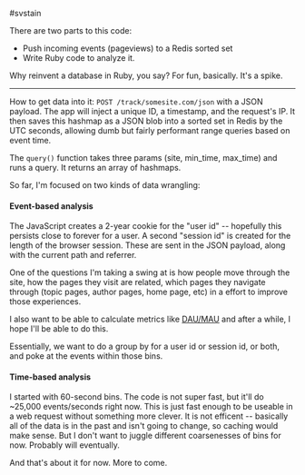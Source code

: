 #svstain

There are two parts to this code:

- Push incoming events (pageviews) to a Redis sorted set
- Write Ruby code to analyze it.

Why reinvent a database in Ruby, you say? For fun, basically. It's a spike.

---

How to get data into it: 
	```POST /track/somesite.com/json``` with a JSON payload. The app will inject a unique ID, a timestamp, and the request's IP. It then saves this hashmap as a JSON blob into a sorted set in Redis by the UTC seconds, allowing dumb but fairly performant range queries based on event time.
	
The ```query()``` function takes three params (site, min_time, max_time) and runs a query. It returns an array of hashmaps.

So far, I'm focused on two kinds of data wrangling:

#### Event-based analysis

The JavaScript creates a 2-year cookie for the "user id" -- hopefully this persists close to forever for a user. A second "session id" is created for the length of the browser session. These are sent in the JSON payload, along with the current path and referrer.

One of the questions I'm taking a swing at is how people move through the site, how the pages they visit are related, which pages they navigate through (topic pages, author pages, home page, etc) in a effort to improve those experiences.

I also want to be able to calculate metrics like [DAU/MAU](http://stdout.be/2013/08/26/cargo-cult-analytics/) and after a while, I hope I'll be able to do this.

Essentially, we want to do a group by for a user id or session id, or both, and poke at the events within those bins.

#### Time-based analysis

I started with 60-second bins. The code is not super fast, but it'll do ~25,000 events/seconds right now. This is just fast enough to be useable in a web request without something more clever. It is not efficent -- basically all of the data is in the past and isn't going to change, so caching would make sense. But I don't want to juggle different coarsenesses of bins for now. Probably will eventually.

And that's about it for now. More to come.